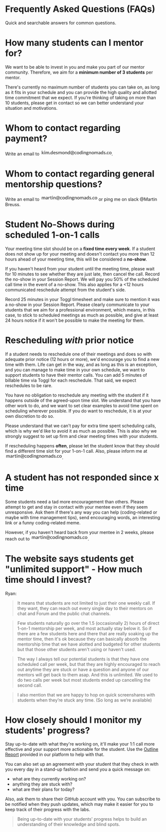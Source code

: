 # Frequently Asked Questions (FAQs)

Quick and searchable answers for common questions.

# How many students can I mentor for?

We want to be able to invest in you and make you part of our mentor community. Therefore, we aim for a **minimum number of 3 students** per mentor.

There's currently no maximum number of students you can take on, as long as it fits in your schedule and you can provide the high quality and allotted time commitment that we expect. If you're thinking of taking on more than 10 students, please get in contact so we can better understand your situation and motivations.

# Whom to contact regarding payment?

Write an email to <img style="display: inline-block;" alt="contact address for kim" src="../images/email_kim.png"/>.

# Whom to contact regarding general mentorship questions?

Write an email to <img style="display: inline-block;" alt="contact address for martin" src="../images/email_martin.png"/> or ping me on slack @Martin Breuss.

# Student No-Shows during scheduled 1-on-1 calls

Your meeting time slot should be on a **fixed time every week**. If a student does not show up for your meeting and doesn't contact you more than 12 hours ahead of your meeting time, this will be considered a **no-show**.

If you haven't heard from your student until the meeting time, please wait for 10 minutes to see whether they are just late, then cancel the call. Record the no-show in your Session Report. We will pay you 50% of the scheduled call time in the event of a no-show. This also applies for a <12 hours communicated reschedule attempt from the student's side.

Record 25 minutes in your Toggl timesheet and make sure to mention it was a no-show in your Session Report. Please clearly communicate to your students that we aim for a professional environment, which means, in this case, to stick to scheduled meetings as much as possible, and give at least 24 hours notice if it won't be possible to make the meeting for them.

# Rescheduling _with_ prior notice

If a student needs to reschedule one of their meetings and does so with adequate prior notice (12 hours or more), we'd encourage you to find a new time with them. Life can get in the way, and as long as this is an exception, and you can manage to make time in your own schedule, we want to support students to have their mentor calls. You can add 5 minutes of billable time via Toggl for each reschedule. That said, we expect reschedules to be rare.

You have no obligation to reschedule any meeting with the student if it happens outside of the agreed-upon time slot. We understand that you have other work to do, and we want to set clear examples to avoid time spent on scheduling wherever possible. If you do want to reschedule, it is at your own discretion to do so.

Please understand that we can't pay for extra time spent scheduling calls, which is why we'd like to avoid it as much as possible. This is also why we strongly suggest to set up firm and clear meeting times with your students.

If rescheduling happens **often**, please let the student know that they should find a different time slot for your 1-on-1 call. Also, please inform me at <img style="display: inline-block;" alt="contact address for martin" src="../images/email_martin.png"/>.

# A student has not responded since x time

Some students need a tad more encouragement than others. Please attempt to get and stay in contact with your mentee even if they seem unresponsive. Ask them if there's any way you can help (coding-related or maybe with time management tips), send encouraging words, an interesting link or a funny coding-related meme.

However, if you haven't heard back from your mentee in 2 weeks, please reach out to <img style="display: inline-block;" alt="contact address for martin" src="../images/email_martin.png"/>.

# The website says students get "unlimited support" - How much time should I invest?

Ryan:

>It means that students are not limited to just their one weekly call. If they want, they can reach out every single day to their mentors on chat and Forum and the public chat channels.

>Few students naturally go over the 1.5 (occasionally 2)  hours of direct 1-on-1 mentorship per week, and most actually stay below it. So if there are a few students here and there that are really soaking up the mentor time, then it's ok because they can basically absorb the mentorship time that we have alotted and budgeted for other students but that those other students aren't using or haven't used.

>The way I always tell our potential students is that they have one scheduled call per week, but that they are highly encouraged to reach out anytime they are stuck or have a question and anyone of our mentors will get back to them asap. And this is unlimited. We used to do two calls per week but most students ended up cancelling the second call. 

>I also mention that we are happy to hop on quick screenshares with students when they’re stuck any time. (So long as we’re available)

# How closely should I monitor my students' progress?

Stay up-to-date with what they're working on, it'll make your 1:1 call more effective and your support more actionable for the student. Use the [Outline Report](05_tools.md#how-to-find-student-progress-logs) provided in our platform to help with that.

You can also set up an agreement with your student that they check in with you every day in a stand-up fashion and send you a quick message on:
* what are they currently working on?
* anything they are stuck with?
* what are their plans for today?

Also, ask them to share their GitHub account with you. You can subscribe to be notified when they push updates, which may make it easier for you to keep track of their progress with the labs.

>Being up-to-date with your students' progress helps to build an understanding of their knowledge and blind spots.